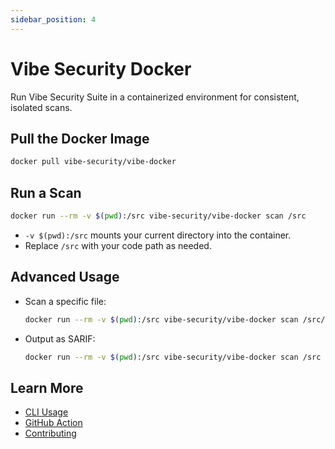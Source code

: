 ```yaml
---
sidebar_position: 4
---
```


# Vibe Security Docker

Run Vibe Security Suite in a containerized environment for consistent, isolated scans.

## Pull the Docker Image

```sh
docker pull vibe-security/vibe-docker
```

## Run a Scan

```sh
docker run --rm -v $(pwd):/src vibe-security/vibe-docker scan /src
```

- `-v $(pwd):/src` mounts your current directory into the container.
- Replace `/src` with your code path as needed.

## Advanced Usage

- Scan a specific file:
  ```sh
  docker run --rm -v $(pwd):/src vibe-security/vibe-docker scan /src/file.py
  ```
- Output as SARIF:
  ```sh
  docker run --rm -v $(pwd):/src vibe-security/vibe-docker scan /src --format sarif
  ```

## Learn More
- [CLI Usage](cli)
- [GitHub Action](action)
- [Contributing](contributing)

